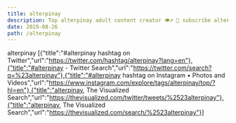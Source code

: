 ```yaml
---
title: alterpinay
description: Top alterpinay adult content creator 👁♐️ 👑 subscribe alterpinay to my porn site below IG alterpinay
date: 2019-08-26
path: /alterpinay
---
```


alterpinay
[{"title":"#alterpinay hashtag on Twitter","url":"https://twitter.com/hashtag/alterpinay?lang=en"},{"title":"#alterpinay - Twitter Search","url":"https://twitter.com/search?q=%23alterpinay"},{"title":"#alterpinay hashtag on Instagram • Photos and Videos","url":"https://www.instagram.com/explore/tags/alterpinay/top/?hl=en"},{"title":"alterpinay, The Visualized Search","url":"https://thevisualized.com/twitter/tweets/%2523alterpinay"},{"title":"alterpinay, The Visualized Search","url":"https://thevisualized.com/search/%2523alterpinay"}]

